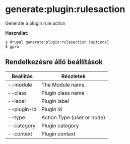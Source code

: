 # generate:plugin:rulesaction
Generate a plugin rule action

**Használat:**
```
$ drupal generate:plugin:rulesaction [options]
$ gpra  
```

## Rendelkezésre álló beállítások
Beállítás | Részletek
-------|-------------
--module | The Module name.
--class | Plugin class name
--label | Plugin label
--plugin-id | Plugin id
--type | Action Type (user or node)
--category | Plugin category
--context | Plugin context
